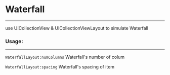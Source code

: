 # Waterfall
-----------
use UICollectionView & UICollectionViewLayout to simulate Waterfall


### Usage:
----------
``WaterfallLayout:numColumns`` Waterfall's number of colum

``WaterfallLayout:spacing`` Waterfall's spacing of item 